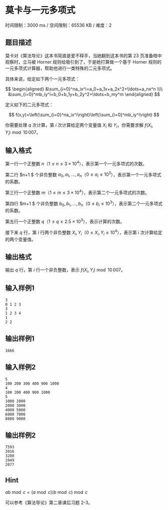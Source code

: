 # 莫卡与一元多项式

时间限制：3000 ms / 空间限制：65536 KB / 难度：2

## 题目描述

莫卡对《算法导论》这本书简直是爱不释手，当她翻到这本书的第 23 页准备暗中观察时，立马被 Horner 规则给吸引到了，于是她打算做一个基于 Horner 规则的一元多项式计算器，帮助他进行一类特殊的二元多项式。

具体来说，给定如下两个一元多项式：

$$
\begin{aligned}
&\sum_{i=0}^na_ix^i=a_0+a_1x+a_2x^2+\ldots+a_nx^n \\\\
&\sum_{i=0}^mb_iy^i=b_0+b_1y+b_2y^2+\ldots+b_my^m
\end{aligned}
$$

定义如下的二元多项式：

$$
f(x,y)=\left(\sum_{i=0}^na_ix^i\right)\left(\sum_{i=0}^mb_iy^i\right)
$$

你需要处理 $q$ 次计算，第 $i$ 次计算给定两个变量值 $X_i$ 和 $Y_i$，你需要求解 $f(X_i,Y_i) \bmod 10\,007$。

## 输入格式

第一行一个正整数 $n$（$1 \le n \le 3 \times 10^4$），表示第一个一元多项式的次数。

第二行 $n+1 $ 个非负整数 $a_0,a_1,\ldots,a_n$（$0 \le a_i \le 10^3$），表示第一个一元多项式的系数。

第三行一个正整数 $m$（$1 \le m \le 3 \times 10^4$），表示第二个一元多项式的次数。

第四行 $m+1 $ 个非负整数 $b_0,b_1,\ldots,b_n$（$0 \le b_i \le 10^3$），表示第二个一元多项式的系数。

第五行一个正整数 $q$（$1 \le q \le 2.5 \times 10^3$），表示计算的次数。

接下来 $q$ 行，第 $i$ 行两个非负整数 $X_i,Y_i$（$0 \le X_i,Y_i \le 10^4$），表示第 $i$ 次计算给定的两个变量值。

## 输出格式

输出 $q$ 行，第 $i$ 行一个非负整数，表示  $f(X_i,Y_i) \bmod 10\,007$。

## 输入样例1

    3
    0 1 2 3
    3
    1 2 3 4
    1
    2 2

## 输出样例1

    1666

## 输入样例2

    5
    100 200 300 400 900 1000
    4
    100 200 400 900 1000
    5
    1000 2000
    2000 3000
    4000 5000
    6000 7000
    8000 9000

## 输出样例2

    7593
    2016
    3280
    1949
    2077

## Hint

$ab \bmod c = (a \bmod c)(b \bmod c)\bmod c$

可以参考《算法导论》第二章课后习题 2-3。
